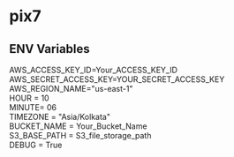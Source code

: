 # pix7

## ENV Variables
AWS_ACCESS_KEY_ID=Your_ACCESS_KEY_ID\
AWS_SECRET_ACCESS_KEY=YOUR_SECRET_ACCESS_KEY\
AWS_REGION_NAME="us-east-1"\
HOUR = 10\
MINUTE= 06\
TIMEZONE = "Asia/Kolkata"\
BUCKET_NAME = Your_Bucket_Name\
S3_BASE_PATH = S3_file_storage_path\
DEBUG = True